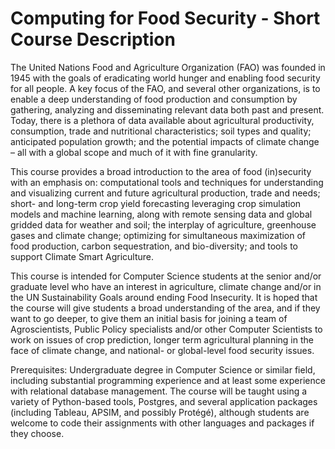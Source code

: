 # Computing for Food Security - Short Course Description

The United Nations Food and Agriculture Organization (FAO) was founded
in 1945 with the goals of eradicating world hunger and enabling food
security for all people.  A key focus of the FAO, and several other
organizations, is to enable a deep understanding of food production
and consumption by gathering, analyzing and disseminating relevant
data both past and present.  Today, there is a plethora of data
available about agricultural productivity, consumption, trade and
nutritional characteristics; soil types and quality; anticipated
population growth; and the potential impacts of climate change – all
with a global scope and much of it with fine granularity.

This course
provides a broad introduction to the area of food (in)security with an
emphasis on:
computational tools and techniques for understanding and 
visualizing current and future agricultural production,
trade and needs;
short- and long-term crop yield forecasting leveraging
crop simulation models and machine learning,
along with
remote sensing data and
global gridded data for weather and soil;
the interplay of agriculture, greenhouse gases and
climate change;
optimizing for simultaneous maximization of food
production, carbon sequestration, and bio-diversity;
and tools to support Climate Smart Agriculture.

This course is intended for Computer Science students at the senior and/or graduate level
who have an
interest in agriculture, climate change and/or in the UN Sustainability Goals around
ending Food Insecurity.  It is hoped that the course will give
students a broad understanding of the area, and if they want to go
deeper, to give them an initial basis for joining a team of
Agroscientists, Public Policy specialists and/or other Computer
Scientists to work on issues of crop prediction, longer term
agricultural planning in the face of climate change, and national- or
global-level food security issues.

Prerequisites: Undergraduate degree in Computer Science or similar
field, including substantial programming experience and at least some
experience with relational database management.  The course will be
taught using a variety of Python-based tools, Postgres, and several
application packages (including Tableau, APSIM, and possibly
Protégé), although
students are welcome to code their assignments with other languages
and packages if they choose.

